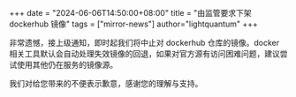 +++
date = "2024-06-06T14:50:00+08:00"
title = "由监管要求下架 dockerhub 镜像"
tags = ["mirror-news"]
author="lightquantum"
+++

非常遗憾，接上级通知，即时起我们将中止对 dockerhub 仓库的镜像。docker 相关工具默认会自动处理失效镜像的回退，如果对官方源有访问困难问题，建议尝试使用其他仍在服务的镜像源。

我们对给您带来的不便表示歉意，感谢您的理解与支持。
